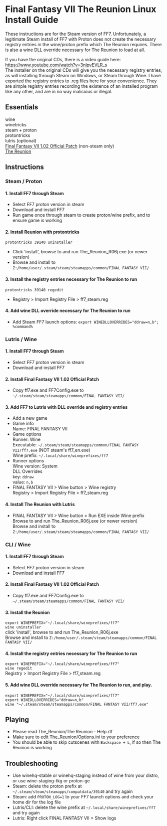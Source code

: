 # Final Fantasy VII The Reunion Linux Install Guide

These instructions are for the Steam version of FF7. Unfortunately, a legitimate Steam install of FF7 with Proton does not create the necessary registry entries in the wine/proton prefix which The Reunion requires. There is also a wine DLL override necessary for The Reunion to load at all.

If you have the original CDs, there is a video guide here: https://www.youtube.com/watch?v=3nlpvEVLR_s </br>
The installer on the original CDs will give you the necessary registry entries, as will installing through Steam on Windows, or Steam through Wine. I have exported the registry entries to .reg files here for your convenience. They are simple registry entries recording the existence of an installed program like any other, and are in no way malicious or illegal.

## Essentials

wine</br>
winetricks</br>
steam + proton</br>
protontricks</br>
lutris (optional)</br>
[Final Fantasy VII 1.02 Official Patch](https://community.pcgamingwiki.com/files/file/600-final-fantasy-vii-102-official-patch/) (non-steam only)</br>
[The Reunion](https://ff7.live/index.html)</br>
	
## Instructions

### Steam / Proton

#### 1. Install FF7 through Steam</br>

- Select FF7 proton version in steam</br>
- Download and install FF7
- Run game once through steam to create proton/wine prefix, and to ensure game is working</br>

#### 2. Install Reunion with protontricks

`protontricks 39140 uninstaller`</br>

- Click 'install', browse to and run The_Reunion_R06j.exe (or newer version)</br>
- Browse and install to `Z:/home/user/.steam/steam/steamapps/common/FINAL FANTASY VII/`</br>

#### 3. Install the registry entries necessary for The Reunion to run

`protontricks 39140 regedit`</br>

- Registry > Import Registry File > ff7_steam.reg</br>

#### 4. Add wine DLL override necessary for The Reunion to run

- Add Steam FF7 launch options: `export WINEDLLOVERRIDES="ddraw=n,b"; %command%`

### Lutris / Wine

#### 1. Install FF7 through Steam</br>

- Select FF7 proton version in steam</br>
- Download and install FF7

#### 2. Install Final Fantasy VII 1.02 Official Patch</br>

- Copy ff7.exe and FF7Config.exe to `~/.steam/steam/steamapps/common/FINAL FANTASY VII/`</br>

#### 3. Add FF7 to Lutris with DLL override and registry entries

- Add a new game</br>
- Game info</br>
Name: FINAL FANTASY VII</br>
- Game options</br>
Runner: Wine</br>
Executable: `~/.steam/steam/steamapps/common/FINAL FANTASY VII/ff7.exe` (NOT steam's ff7_en.exe)</br>
Wine prefix: `~/.local/share/wineprefixes/ff7` </br>
- Runner options</br>
Wine version: System </br>
DLL Overrides </br>
key: `ddraw`</br>
value: `n,b`</br>
- FINAL FANTASY VII > Wine button > Wine registry</br>
Registry > Import Registry File > ff7_steam.reg</br>

#### 4. Install The Reunion with Lutris

- FINAL FANTASY VII > Wine button > Run EXE inside Wine prefix</br>
Browse to and run The_Reunion_R06j.exe (or newer version)</br>
Browse and install to `Z:/home/user/.steam/steam/steamapps/common/FINAL FANTASY VII/`</br>
  
### CLI / Wine

#### 1. Install FF7 through Steam</br>

- Select FF7 proton version in steam</br>
- Download and install FF7

#### 2. Install Final Fantasy VII 1.02 Official Patch</br>

- Copy ff7.exe and FF7Config.exe to `~/.steam/steam/steamapps/common/FINAL FANTASY VII/`</br>

#### 3. Install the Reunion
`export WINEPREFIX="~/.local/share/wineprefixes/ff7"`</br>
`wine uninstaller`</br>
click 'install', browse to and run The_Reunion_R06j.exe</br>
Browse and install to `Z:/home/user/.steam/steam/steamapps/common/FINAL FANTASY VII/`</br>

#### 4. Install the registry entries necessary for The Reunion to run
`export WINEPREFIX="~/.local/share/wineprefixes/ff7"`</br>
`wine regedit`</br>
Registry > Import Registry File > ff7_steam.reg</br>

#### 5. Add wine DLL override necessary for The Reunion to run, and play.
`export WINEPREFIX="~/.local/share/wineprefixes/ff7"`</br>
`export WINEDLLOVERRIDES="ddraw=n,b"`</br>
`wine "~/.steam/steam/steamapps/common/FINAL FANTASY VII/ff7.exe"`</br>

## Playing

- Please read The_Reunion/The Reunion - Help.rtf</br>
- Make sure to edit The_Reunion/Options.ini to your preference</br>
- You should be able to skip cutscenes with `Backspace + L`, if so then The Reunion is working</br>

## Troubleshooting

- Use winehq-stable or winehq-staging instead of wine from your distro, or use wine-staging-tkg or proton-ge
- Steam: delete the proton prefix at `~/.steam/steam/steamapps/compatdata/39140` and try again
- Steam: add `PROTON_LOG=1` to your FF7 launch options and check your home dir for the log file
- Lutris/CLI: delete the wine prefix at `~/.local/share/wineprefixes/ff7` and try again
- Lutris: Right click FINAL FANTASY VII > Show logs
